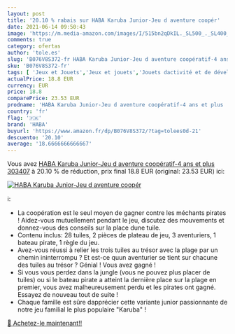 ```yaml
---
layout: post
title: '20.10 % rabais sur HABA Karuba Junior-Jeu d aventure coopér'
date: 2021-06-14 09:50:43
image: 'https://m.media-amazon.com/images/I/515bn2qDkIL._SL500_._SL400_.jpg'
comments: true
category: ofertas
author: 'tole.es'
slug: 'B076V8S372-fr HABA Karuba Junior-Jeu d aventure coopératif-4 ans et plus...'
sku: 'B076V8S372-fr'
tags: [ 'Jeux et Jouets','Jeux et jouets','Jouets dactivité et de développement','Jouets déveil et 1er âge','haba', ]
actualPrice: 18.8 EUR
currency: EUR
price: 18.8
comparePrice: 23.53 EUR
prodname: 'HABA Karuba Junior-Jeu d aventure coopératif-4 ans et plus  303407'
country: 'fr'
flag: '🇫🇷'
brand: 'HABA'
buyurl: 'https://www.amazon.fr/dp/B076V8S372/?tag=tolees0d-21'
descuento: '20.10'
average: '18.6666666666667'
---
```


Vous avez [HABA Karuba Junior-Jeu d aventure coopératif-4 ans et plus  303407](https://www.amazon.fr/dp/B076V8S372/?tag=tolees0d-21)  à  20.10 % de réduction, prix final  18.8 EUR (original: 23.53 EUR) ici:

[![HABA Karuba Junior-Jeu d aventure coopér](https://m.media-amazon.com/images/I/515bn2qDkIL._SL500_._SL400_.jpg)](https://www.amazon.fr/dp/B076V8S372/?tag=tolees0d-21)

ℹ️:

- La coopération est le seul moyen de gagner contre les méchants pirates ! Aidez-vous mutuellement pendant le jeu, discutez des mouvements et donnez-vous des conseils sur la place dune tuile.
- Contenu inclus: 28 tuiles, 2 pièces de plateau de jeu, 3 aventuriers, 1 bateau pirate, 1 règle du jeu.
- Avez-vous réussi à relier les trois tuiles au trésor avec la plage par un chemin ininterrompu ? Et est-ce quun aventurier se tient sur chacune des tuiles au trésor ? Génial ! Vous avez gagné !
- Si vous vous perdez dans la jungle (vous ne pouvez plus placer de tuiles) ou si le bateau pirate a atteint la dernière place sur la plage en premier, vous avez malheureusement perdu et les pirates ont gagné. Essayez de nouveau tout de suite !
- Chaque famille est sûre dapprécier cette variante junior passionnante de notre jeu familial le plus populaire "Karuba" !

[🛒 Achetez-le maintenant!!](https://www.amazon.fr/dp/B076V8S372/?tag=tolees0d-21)
